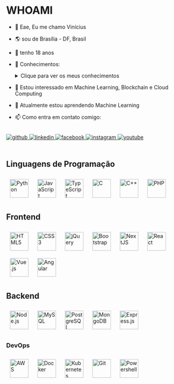 WHOAMI
============================

- 👋 Eae, Eu me chamo Vinícius
- 🌎 sou de Brasília - DF, Brasil
- 🎂 tenho 18 anos
- 📖 Conhecimentos:
  <details>
    <summary>Clique para ver os meus conhecimentos</summary>
  
    &nbsp;<br/>
    ➡️ **Frontend:** React, Angular, VueJS, NextJS
    &nbsp;<br/>
    ➡️ **Backend:** Node, Python, PHP
    &nbsp;<br/>
    ➡️ **Python:**
  <br/>&nbsp;&nbsp;&nbsp;&nbsp;&nbsp;&nbsp;
        - ***DataScience*** -> Numpy, Pandas, Seaborn, scikit-learn 
  <br/>&nbsp;&nbsp;&nbsp;&nbsp;&nbsp;&nbsp;
        - ***RPA*** -> Selenium, BeautifulSoup, openpyxl
    &nbsp;<br/>
    ➡️ **Banco de Dados:** MySQL, SQL Server, PostgreSQL, MongoDB
    &nbsp;<br/>
    ➡️ **Outros:** Docker, Kubernetes, React Native, Git/Github
  
  </details>

- 👀 Estou interessado em Machine Learning, Blockchain e Cloud Computing
- 🌱 Atualmente estou aprendendo Machine Learning
- 📫 Como entra em contato comigo:<br/>
<br/> 
<div align="left">
<a href="https://github.com/Royalr4z" target="_blank">
<img src=https://img.shields.io/badge/github-%2324292e.svg?&style=for-the-badge&logo=github&logoColor=white alt=github style="margin-bottom: 5px;" />
</a>
<a href="https://www.linkedin.com/in/vin%C3%ADcius-viana-23b75a265/" target="_blank">
<img src=https://img.shields.io/badge/linkedin-%231E77B5.svg?&style=for-the-badge&logo=linkedin&logoColor=white alt=linkedin style="margin-bottom: 5px;" />
</a>
<a href="https://www.facebook.com/" target="_blank">
<img src=https://img.shields.io/badge/facebook-%232E87FB.svg?&style=for-the-badge&logo=facebook&logoColor=white alt=facebook style="margin-bottom: 5px;" />
</a>
<a href="https://instagram.com/" target="_blank">
<img src=https://img.shields.io/badge/instagram-%23000000.svg?&style=for-the-badge&logo=instagram&logoColor=white alt=instagram style="margin-bottom: 5px;" />
</a>
<a href="https://www.youtube.com/user/Royalr4z" target="_blank">
<img src=https://img.shields.io/badge/youtube-%23EE4831.svg?&style=for-the-badge&logo=youtube&logoColor=white alt=youtube style="margin-bottom: 5px;" />
</a>  
</div> 

<br/> 

## Linguagens de Programação
<div align="left">
<a href="https://www.python.org/" target="_blank"><img style="margin: 10px" src="https://profilinator.rishav.dev/skills-assets/python-original.svg" alt="Python" height="50" /></a>  
<a href="https://www.javascript.com/" target="_blank"><img style="margin: 10px" src="https://profilinator.rishav.dev/skills-assets/javascript-original.svg" alt="JavaScript" height="50" /></a>  
<a href="https://www.typescriptlang.org/" target="_blank"><img style="margin: 10px" src="https://profilinator.rishav.dev/skills-assets/typescript-original.svg" alt="TypeScript" height="50" /></a>
<a href="https://learn.microsoft.com/pt-br/cpp/c-language/" target="_blank"><img style="margin: 10px" src="https://profilinator.rishav.dev/skills-assets/c-original.svg" alt="C" height="50" /></a>
<a href="https://learn.microsoft.com/pt-br/cpp/cpp/" target="_blank"><img style="margin: 10px" src="https://profilinator.rishav.dev/skills-assets/cplusplus-original.svg" alt="C++" height="50" /></a>
<a href="https://www.php.net/" target="_blank"><img style="margin: 10px" src="https://profilinator.rishav.dev/skills-assets/php-original.svg" alt="PHP" height="50" /></a>

## Frontend
<div align="left">
<a href="https://en.wikipedia.org/wiki/HTML5" target="_blank"><img style="margin: 10px" src="https://profilinator.rishav.dev/skills-assets/html5-original-wordmark.svg" alt="HTML5" height="50" /></a>  
<a href="https://www.w3schools.com/css/" target="_blank"><img style="margin: 10px" src="https://profilinator.rishav.dev/skills-assets/css3-original-wordmark.svg" alt="CSS3" height="50" /></a>  
<a href="https://jquery.com/" target="_blank"><img style="margin: 10px" src="https://profilinator.rishav.dev/skills-assets/jquery.png" alt="jQuery" height="50" /></a>
<a href="https://getbootstrap.com/" target="_blank"><img style="margin: 10px" src="https://profilinator.rishav.dev/skills-assets/bootstrap-plain.svg" alt="Bootstrap" height="50" /></a>
<a href="https://nextjs.org/" target="_blank"><img style="margin: 10px" src="https://profilinator.rishav.dev/skills-assets/nextjs.png" alt="NextJS" height="50" /></a>
<a href="https://reactjs.org/" target="_blank"><img style="margin: 10px" src="https://profilinator.rishav.dev/skills-assets/react-original-wordmark.svg" alt="React" height="50" /></a>
<a href="https://vuejs.org/" target="_blank"><img style="margin: 10px" src="https://profilinator.rishav.dev/skills-assets/vuejs-original-wordmark.svg" alt="Vue.js" height="50" /></a>  
<a href="https://angular.io/" target="_blank"><img style="margin: 10px" src="https://profilinator.rishav.dev/skills-assets/angularjs-original.svg" alt="Angular" height="50" /></a>

## Backend
<div align="left">
<a href="https://nodejs.org/" target="_blank"><img style="margin: 10px" src="https://profilinator.rishav.dev/skills-assets/nodejs-original-wordmark.svg" alt="Node.js" height="50" /></a>
<a href="https://www.mysql.com/" target="_blank"><img style="margin: 10px" src="https://profilinator.rishav.dev/skills-assets/mysql-original-wordmark.svg" alt="MySQL" height="50" /></a>  
<a href="https://www.postgresql.org/" target="_blank"><img style="margin: 10px" src="https://profilinator.rishav.dev/skills-assets/postgresql-original-wordmark.svg" alt="PostgreSQL" height="50" /></a>  
<a href="https://www.mongodb.com/" target="_blank"><img style="margin: 10px" src="https://profilinator.rishav.dev/skills-assets/mongodb-original-wordmark.svg" alt="MongoDB" height="50" /></a>
<a href="https://expressjs.com/" target="_blank"><img style="margin: 10px" src="https://profilinator.rishav.dev/skills-assets/express-original-wordmark.svg" alt="Express.js" height="50" /></a>

### DevOps
<div align="left">  
<a href="https://aws.amazon.com/" target="_blank"><img style="margin: 10px" src="https://profilinator.rishav.dev/skills-assets/amazonwebservices-original-wordmark.svg" alt="AWS" height="50" /></a>
<a href="https://www.docker.com//" target="_blank"><img style="margin: 10px" src="https://profilinator.rishav.dev/skills-assets/docker-original-wordmark.svg" alt="Docker" height="50" /></a>
<a href="https://kubernetes.io/" target="_blank"><img style="margin: 10px" src="https://profilinator.rishav.dev/skills-assets/kubernetes-icon.svg" alt="Kubernetes" height="50" /></a>
<a href="https://github.com/" target="_blank"><img style="margin: 10px" src="https://profilinator.rishav.dev/skills-assets/git-scm-icon.svg" alt="Git" height="50" /></a>  
<a href="https://learn.microsoft.com/en-us/powershell/" target="_blank"><img style="margin: 10px" src="https://profilinator.rishav.dev/skills-assets/powershell.png" alt="Powershell" height="50" /></a>  


<!---
Royalr4z/Royalr4z is a ✨ special ✨ repository because its `README.md` (this file) appears on your GitHub profile.
You can click the Preview link to take a look at your changes.
--->
